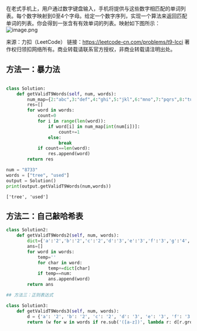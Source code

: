 
在老式手机上，用户通过数字键盘输入，手机将提供与这些数字相匹配的单词列表。每个数字映射到0至4个字母。给定一个数字序列，实现一个算法来返回匹配单词的列表。你会得到一张含有有效单词的列表。映射如下图所示：
![image.png](attachment:image.png)

来源：力扣（LeetCode）
链接：https://leetcode-cn.com/problems/t9-lcci
著作权归领扣网络所有。商业转载请联系官方授权，非商业转载请注明出处。

## 方法一：暴力法


```python

class Solution:
    def getValidT9Words(self, num, words):
        num_map={2:"abc",3:"def",4:"ghi",5:"jkl",6:"mno",7:"pqrs",8:"tuv",9:"wxyz"}
        res=[]
        for word in words:
            count=0
            for i in range(len(word)):
                if word[i] in num_map[int(num[i])]:
                    count+=1
                else:
                    break
            if count==len(word):
                res.append(word)
        return res

```


```python
num = "8733"
words = ["tree", "used"]
output = Solution()
print(output.getValidT9Words(num,words))
```

    ['tree', 'used']
    

## 方法二：自己敲哈希表


```python
class Solution2:
    def getValidT9Words2(self, num, words):
        dict={'a':'2','b':'2','c':'2','d':'3','e':'3','f':'3','g':'4','h':'4','i':'4','j':'5','k':'5','l':'5','m':'6','n':'6','o':'6','p':'7','q':'7','r':'7','s':'7','t':'8','u':'8','v':'8','w':'9','x':'9','y':'9','z':'9'}
        ans=[]
        for word in words:
            temp=''
            for char in word:
                temp+=dict[char]
            if temp==num:
                ans.append(word)
        return ans

```


```python
## 方法三：正则表达式
```


```python
class Solution3:
    def getValidT9Words3(self, num, words):
        d = {'a': '2', 'b': '2', 'c': '2', 'd': '3', 'e': '3', 'f': '3', 'g': '4', 'h': '4', 'i': '4', 'j': '5', 'k': '5', 'l': '5', 'm': '6', 'n': '6', 'o': '6', 'p': '7', 'q': '7', 'r': '7', 's': '7', 't': '8', 'u': '8', 'v': '8', 'w': '9', 'x': '9', 'y': '9', 'z': '9'}
        return (w for w in words if re.sub('([a-z])', lambda r: d[r.group(0)], w) == num)

```

